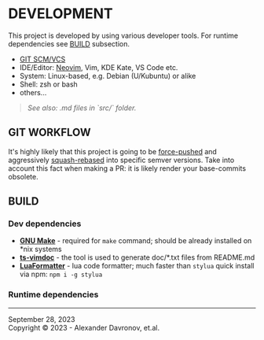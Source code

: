 # DEVELOPMENT
This project is developed by using various developer tools. For runtime dependencies see [BUILD](#BUILD) subsection.
* [GIT SCM/VCS](https://git-scm.com/)
* IDE/Editor: [Neovim], Vim, KDE Kate, VS Code etc.
* System: Linux-based, e.g. Debian (U/Kubuntu) or alike
* Shell: zsh or bash
* others...	

[Neovim]: https://github.com/neovim/neovim

> _See also: .md files in \`src/\` folder._ 
## GIT WORKFLOW
It's highly likely that this project is going to be
[force-pushed](https://git-scm.com/docs/git-push#Documentation/git-push.txt)
and aggressively [squash-rebased](https://git-scm.com/docs/git-rebase) into specific semver versions.
Take into account this fact when making a PR: it is likely render your
base-commits obsolete.

## BUILD
### Dev dependencies
* **[GNU Make](https://www.gnu.org/software/make/)** - required for `make` command; should be already installed on *nix systems
* **[ts-vimdoc](https://github.com/ibhagwan/ts-vimdoc.nvim)** - the tool is used to generate doc/*.txt files from README.md
* **[LuaFormatter](https://github.com/Koihik/LuaFormatter)** - lua code formatter; much faster than `stylua` 
quick install via npm: `npm i -g stylua`

### Runtime dependencies

<!-- ## TEST -->
<!---->
<!-- ## PUBLISH -->


----
September 28, 2023</br>
Copyright © 2023 - Alexander Davronov, et.al.<br>
